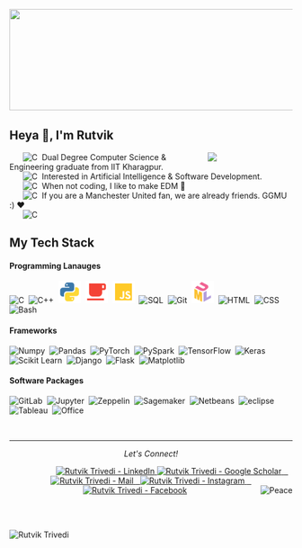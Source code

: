 <p align="center"><img src="https://github.com/rutvik29/portfolio//main/header.png" width="1380px" height="180px"></p>

<h2 align="left">Heya 👋, I'm Rutvik</h2>
<!--Intro Section-->
<img src="https://github.com/rutvik29/portfolio//main/intro.gif" width="30%" align="right">

&nbsp;&nbsp;&nbsp;&nbsp;&nbsp;&nbsp;<img src="https://github.com/rutvik29/portfolio//main/icons/cs.svg" alt="C" width="20" height="20" />&nbsp;&nbsp;Dual Degree Computer Science & Engineering graduate from IIT Kharagpur.<br>
&nbsp;&nbsp;&nbsp;&nbsp;&nbsp;&nbsp;<img src="https://github.com/rutvik29/portfolio//main/icons/ai.svg" alt="C" width="20" height="20" />&nbsp;&nbsp;Interested in Artificial Intelligence & Software Development.<br>
&nbsp;&nbsp;&nbsp;&nbsp;&nbsp;&nbsp;<img src="https://github.com/rutvik29/portfolio//main/icons/dj.svg" alt="C" width="20" height="20" />&nbsp;&nbsp;When not coding, I like to make EDM :metal:<br>
&nbsp;&nbsp;&nbsp;&nbsp;&nbsp;&nbsp;<img src="https://github.com/rutvik29/portfolio//main/icons/manu.svg" alt="C" width="20" height="20" />&nbsp;&nbsp;If you are a Manchester United fan, we are already friends. GGMU :) :heart: <br>
&nbsp;&nbsp;&nbsp;&nbsp;&nbsp;&nbsp;<img src="https://github.com/rutvik29/portfolio//main/icons/cv.svg" alt="C" width="20" height="20" />&nbsp;&nbsp;

<!--Skills Section-->
## My Tech Stack
<p align="left">
	<h4> Programming Lanauges</h4><p>
	<img src="https://github.com/rutvik29/portfolio//main/icons/c.svg" alt="C" width="40" height="40" />&nbsp;
	<img src="https://github.com/rutvik29/portfolio//main/icons/cpp.svg" alt="C++" width="40" height="40" />&nbsp;
	<img src="https://github.com/PKief/vscode-material-icon-theme/blob/main/icons/python.svg" alt="python" width="40" height="40" />&nbsp;
	<img src="https://github.com/PKief/vscode-material-icon-theme/blob/main/icons/java.svg" alt="java" width="40" height="40" />&nbsp;
	<img src="https://github.com/PKief/vscode-material-icon-theme/blob/main/icons/javascript.svg" alt="javascript" width="40" height="40" />&nbsp;
	<img src="https://github.com/rutvik29/portfolio//main/icons/mysql.svg" alt="SQL" width="40" height="40" />&nbsp;
	<img src="https://github.com/rutvik29/portfolio//main/icons/git.svg" alt="Git" width="40" height="40" />&nbsp;
	<img src="https://github.com/PKief/vscode-material-icon-theme/blob/main/icons/uml.svg" alt="UML" width="40" height="40" />&nbsp;
	<img src="https://github.com/rutvik29/portfolio//main/icons/html.svg" alt="HTML" width="40" height="40" />&nbsp;
	<img src="https://github.com/rutvik29/portfolio//main/icons/css.svg" alt="CSS" width="40" height="40" />&nbsp;
	<img src="https://github.com/rutvik29/portfolio//main/icons/bash1.svg" alt="Bash" width="40" height="40" />&nbsp;</p>
	<h4> Frameworks</h4><p>
	<img src="https://github.com/rutvik29/portfolio//main/icons/numpy.svg" alt="Numpy" width="40" height="40" />&nbsp;
	<img src="https://github.com/rutvik29/portfolio//main/icons/pandas.svg" alt="Pandas" width="40" height="40" />&nbsp;	
	<img src="https://github.com/rutvik29/portfolio//main/icons/pytorch.png" alt="PyTorch" width="110" height="35" />&nbsp;
	<img src="https://github.com/rutvik29/portfolio//main/icons/pyspark.png" alt="PySpark" width="110" height="50" />&nbsp;
	<img src="https://github.com/rutvik29/portfolio//main/icons/tensorflow-tf.svg" alt="TensorFlow" width="40" height="40" />&nbsp;
	<img src="https://github.com/rutvik29/portfolio//main/icons/keras.svg" alt="Keras" width="40" height="40" />&nbsp;
	<img src="https://github.com/rutvik29/portfolio//main/icons/scikit-learn.svg" alt="Scikit Learn" width="60" height="40" />&nbsp;
	<img src="https://github.com/rutvik29/portfolio//main/icons/django.svg" alt="Django" width="40" height="40" />&nbsp;
	<img src="https://github.com/rutvik29/portfolio//main/icons/flask.svg" alt="Flask" width="40" height="40" />&nbsp;
	<img src="https://github.com/rutvik29/portfolio//main/icons/matplotlib.svg" alt="Matplotlib" width="60" height="40" />&nbsp;</p>
	<h4>Software Packages</h4><p>
	<img src="https://github.com/rutvik29/portfolio//main/icons/gitlab.svg" alt="GitLab" width="40" height="40" />&nbsp;
	<img src="https://github.com/rutvik29/portfolio//main/icons/jupyter.png" alt="Jupyter" width="40" height="40" />&nbsp;
	<img src="https://github.com/rutvik29/portfolio//main/icons/zeppelin.png" alt="Zeppelin" width="40" height="40" />&nbsp;
	<img src="https://github.com/rutvik29/portfolio//main/icons/sagemaker.png" alt="Sagemaker" width="40" height="40" />&nbsp;
	<img src="https://github.com/rutvik29/portfolio//main/icons/netbeans.svg" alt="Netbeans" width="50" height="50" />&nbsp;
	<img src="https://github.com/rutvik29/portfolio//main/icons/eclipse.svg" alt="eclipse" width="40" height="40" />&nbsp;
	<img src="https://github.com/rutvik29/portfolio//main/icons/tableau.svg" alt="Tableau" width="40" height="40" />&nbsp;
	<img src="https://github.com/rutvik29/portfolio//main/icons/office.svg" alt="Office" width="40" height="40" />&nbsp;</p>
</p><br>
<!--Connect Section-->
<hr>
<p align="center">
<i>Let's Connect!</i><br>
<p align="center">
	&nbsp;&nbsp;&nbsp;&nbsp;&nbsp;&nbsp;&nbsp;&nbsp;&nbsp;&nbsp;&nbsp;&nbsp;&nbsp;&nbsp;&nbsp;&nbsp;&nbsp;&nbsp;
	<a href="https://www.linkedin.com/in/rutviktrivedi29">
		<img alt="Rutvik Trivedi - LinkedIn" width="42px" src="https://github.com/rutvik29/portfolio//main/icons/linkedin.svg"/>
	</a>
	<a href="https://scholar.google.com/citations?user=F51Ct9oAAAAJ&hl=en&oi=ao">
		<img alt="Rutvik Trivedi - Google Scholar" width="42px" src="https://github.com/rutvik29/portfolio//main/icons/google_scholar.svg"/>
	</a>
	<a href="mailto:rutviktrivedi123@gmail.com">
		&nbsp;&nbsp;<img alt="Rutvik Trivedi - Mail" width="42px" src="https://github.com/rutvik29/portfolio//main/icons/email.svg"/>
	</a>
	<a href="https://instagram.com/rutviktrivedi29">
		&nbsp;&nbsp;<img alt="Rutvik Trivedi - Instagram" width="42px" src="https://github.com/rutvik29/portfolio//main/icons/ig.svg"/>
	</a>
	<a href="https://facebook.com/rutvik29">
		&nbsp;&nbsp;<img alt="Rutvik Trivedi - Facebook" width="42px" src="https://github.com/rutvik29/portfolio//main/icons/fb.svg"/>
	</a>
<img align="right" src="https://res.cloudinary.com/murshidazher/image/upload/w_auto,dpr_1.0,c_scale,f_webp,fl_awebp.progressive.progressive:semi,f_webp,fl_awebp,q_100/readme-peace.png" height="140" title="Peace" />
</p><br><br>

<!-- Profile Views -->

<p align="left"><img src="https://komarev.com/ghpvc/?username=rutvik29&label=Profile%20views&color=0e75b6&style=flat" alt="Rutvik Trivedi" height=21px/></p>


